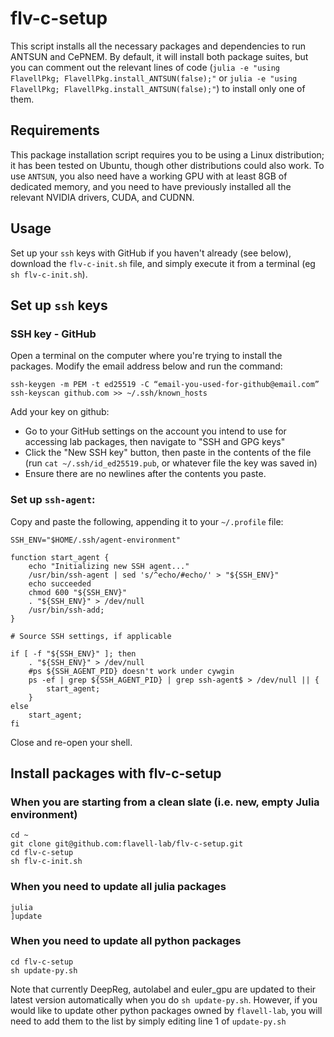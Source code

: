 # flv-c-setup

This script installs all the necessary packages and dependencies to run ANTSUN and CePNEM. By default, it will install both package suites, but you can comment out the relevant lines of code (`julia -e "using FlavellPkg; FlavellPkg.install_ANTSUN(false);"` or `julia -e "using FlavellPkg; FlavellPkg.install_ANTSUN(false);"`) to install only one of them.

## Requirements
This package installation script requires you to be using a Linux distribution; it has been tested on Ubuntu, though other distributions could also work. To use `ANTSUN`, you also need have a working GPU with at least 8GB of dedicated memory, and you need to have previously installed all the relevant NVIDIA drivers, CUDA, and CUDNN.

## Usage
Set up your `ssh` keys with GitHub if you haven't already (see below), download the `flv-c-init.sh` file, and simply execute it from a terminal (eg `sh flv-c-init.sh`).

## Set up `ssh` keys
### SSH key  - GitHub
Open a terminal on the computer where you're trying to install the packages. Modify the email address below and run the command: 
```
ssh-keygen -m PEM -t ed25519 -C “email-you-used-for-github@email.com”
ssh-keyscan github.com >> ~/.ssh/known_hosts
```

Add your key on github: 
- Go to your GitHub settings on the account you intend to use for accessing lab packages, then navigate to "SSH and GPG keys"
- Click the "New SSH key" button, then paste in the contents of the file (run `cat ~/.ssh/id_ed25519.pub`, or whatever file the key was saved in)
- Ensure there are no newlines after the contents you paste.

### Set up `ssh-agent`:
Copy and paste the following, appending it to your `~/.profile` file:
```
SSH_ENV="$HOME/.ssh/agent-environment"

function start_agent {
    echo "Initializing new SSH agent..."
    /usr/bin/ssh-agent | sed 's/^echo/#echo/' > "${SSH_ENV}"
    echo succeeded
    chmod 600 "${SSH_ENV}"
    . "${SSH_ENV}" > /dev/null
    /usr/bin/ssh-add;
}

# Source SSH settings, if applicable

if [ -f "${SSH_ENV}" ]; then
    . "${SSH_ENV}" > /dev/null
    #ps ${SSH_AGENT_PID} doesn't work under cywgin
    ps -ef | grep ${SSH_AGENT_PID} | grep ssh-agent$ > /dev/null || {
        start_agent;
    }
else
    start_agent;
fi
```
Close and re-open your shell.


## Install packages with flv-c-setup
### When you are starting from a clean slate (i.e. new, empty Julia environment)
```
cd ~
git clone git@github.com:flavell-lab/flv-c-setup.git
cd flv-c-setup
sh flv-c-init.sh
```
### When you need to update all julia packages
```
julia
]update
```
### When you need to update all python packages
```
cd flv-c-setup
sh update-py.sh
```
Note that currently DeepReg, autolabel and euler_gpu are updated to their latest version automatically when you do `sh update-py.sh`.
However, if you would like to update other python packages owned by `flavell-lab`, you will need to add them to the list by simply editing line 1 of `update-py.sh`
